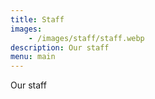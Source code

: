 ```yaml
---
title: Staff
images:
    - /images/staff/staff.webp
description: Our staff
menu: main
---
```


Our staff
